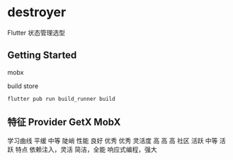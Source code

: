 # destroyer
Flutter 状态管理选型

## Getting Started

mobx

build store
```shell
flutter pub run build_runner build
```




特征	Provider	GetX	MobX
---
学习曲线	平缓	中等	陡峭
性能	良好	优秀	优秀
灵活度	高	高	高
社区	活跃	中等	活跃
特点	依赖注入，灵活	简洁，全能	响应式编程，强大
